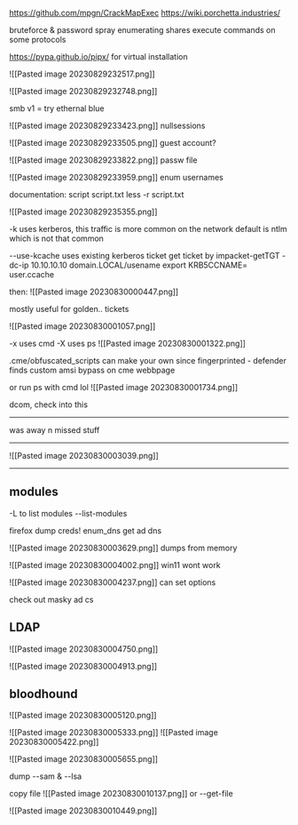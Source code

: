 https://github.com/mpgn/CrackMapExec
https://wiki.porchetta.industries/

bruteforce & password spray
enumerating shares
execute commands on some protocols

https://pypa.github.io/pipx/ for virtual installation

![[Pasted image 20230829232517.png]]

![[Pasted image 20230829232748.png]]

smb v1 = try ethernal blue

![[Pasted image 20230829233423.png]]
nullsessions

![[Pasted image 20230829233505.png]]
guest account?

![[Pasted image 20230829233822.png]]
passw file

![[Pasted image 20230829233959.png]]
enum usernames

documentation:
script script.txt
less -r script.txt

![[Pasted image 20230829235355.png]]

-k uses kerberos, this traffic is more common on the network
default is ntlm which is not that common

--use-kcache uses existing kerberos ticket
get ticket by
impacket-getTGT -dc-ip 10.10.10.10 domain.LOCAL/usename
export KRB5CCNAME= user.ccache

then:
![[Pasted image 20230830000447.png]]

mostly useful for golden.. tickets


![[Pasted image 20230830001057.png]]

-x uses cmd
-X uses ps
![[Pasted image 20230830001322.png]]

.cme/obfuscated_scripts
can make your own since fingerprinted - defender finds
custom amsi bypass on cme webbpage

or run ps with cmd lol
![[Pasted image 20230830001734.png]]

dcom, check into this

---
was away n missed stuff

---




![[Pasted image 20230830003039.png]]

---
modules
--

-L to list modules
--list-modules

firefox dump creds!
enum_dns get ad dns


![[Pasted image 20230830003629.png]]
dumps from memory

![[Pasted image 20230830004002.png]]
win11 wont work

![[Pasted image 20230830004237.png]]
can set options



check out masky ad cs




LDAP
--

![[Pasted image 20230830004750.png]]

![[Pasted image 20230830004913.png]]



bloodhound
--

![[Pasted image 20230830005120.png]]


![[Pasted image 20230830005333.png]]
![[Pasted image 20230830005422.png]]

![[Pasted image 20230830005655.png]]

dump --sam & --lsa

copy file
![[Pasted image 20230830010137.png]]
or --get-file

![[Pasted image 20230830010449.png]]


